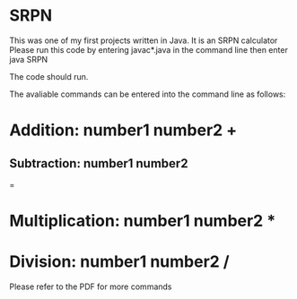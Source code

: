 # SRPN
This was one of my first projects written in Java. It is an SRPN calculator
Please run this code by entering javac*.java in the command line
then enter java SRPN 

The code should run.

The avaliable commands can be entered into the command line as follows:


Addition:
number1
number2
+
=


Subtraction:
number1
number2
-
=


Multiplication:
number1
number2
*
=

Division:
number1
number2
/
=

Please refer to the PDF for more commands
